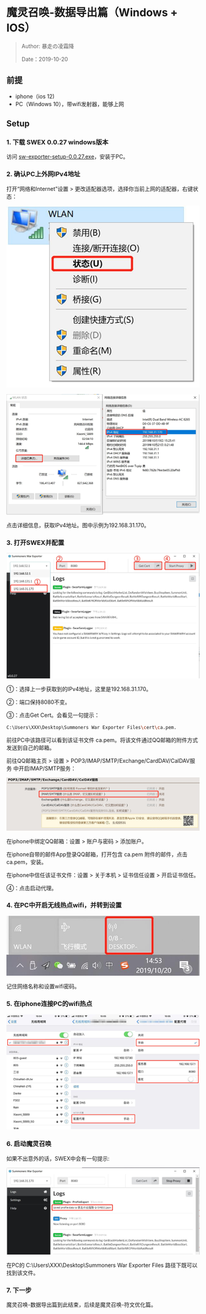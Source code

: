 # 魔灵召唤-数据导出篇（Windows + IOS）

> Author: 暴走の凌霜降 
>
> Date：2019-10-20

## 前提

- iphone（ios 12)
- PC（Windows 10），带wifi发射器，能够上网

## Setup

### 1. 下载 SWEX 0.0.27 windows版本 

   访问 [sw-exporter-setup-0.0.27.exe](https://github.com/Xzandro/sw-exporter/releases/download/0.0.27/sw-exporter-setup-0.0.27.exe)，安装于PC。

### 2. 确认PC上外网IPv4地址

   打开“网络和Internet”设置 > 更改适配器选项，选择你当前上网的适配器，右键状态：

   ![](assets/WLAN-in-PC.jpg)

   ![](assets/get-IPv4-address.jpg)

   点击详细信息，获取IPv4地址。图中示例为192.168.31.170。

### 3. 打开SWEX并配置

   ![](assets/config-SWEX.jpg)

   ①：选择上一步获取到的IPv4地址，这里是192.168.31.170。

   ②：端口保持8080不变。

   ③：点击Get Cert。会看见一句提示：

   ```bash
   C:\Users\XXX\Desktop\Summoners War Exporter Files\cert\ca.pem.
   ```

   前往PC中该路径可以看到该证书文件 ca.pem。将该文件通过QQ邮箱的附件方式发送到自己的邮箱。

   前往QQ邮箱主页 > 设置 > POP3/IMAP/SMTP/Exchange/CardDAV/CalDAV服务 中开启IMAP/SMTP服务：

   ![](assets/enable-IMAP-SMTP-service-in-QQ-email.jpg)

   在iphone中绑定QQ邮箱：设置 > 账户与密码 > 添加账户。

   在iphone自带的邮件App登录QQ邮箱，打开包含 ca.pem 附件的邮件，点击ca.pem，安装。

   在iphone中信任该证书文件：设置 > 关于本机 > 证书信任设置 > 开启证书信任。

   ④：点击启动代理。

### 4. 在PC中开启无线热点wifi，并转到设置

   ![](assets/start-wifi-hotspot-in-PC.jpg)

   记住网络名称和设置wifi密码。

### 5. 在iphone连接PC的wifi热点

![](assets/connect-to-your-wifi-proxy-in-iphone.png)

### 6. 启动魔灵召唤

如果不出意外的话，SWEX中会有一句提示:

![](assets/get-profile-json.jpg)

在PC的 C:\Users\XXX\Desktop\Summoners War Exporter Files 路径下既可以找到该文件。

### 7. 下一步

魔灵召唤-数据导出篇到此结束，后续是魔灵召唤-符文优化篇。

